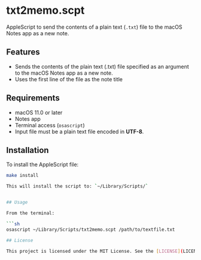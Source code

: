 # txt2memo.scpt

AppleScript to send the contents of a plain text (`.txt`) file to the macOS Notes app as a new note.

## Features

- Sends the contents of the plain text (.txt) file specified as an argument to the macOS Notes app as a new note.
- Uses the first line of the file as the note title

## Requirements

- macOS 11.0 or later
- Notes app
- Terminal access (`osascript`)
- Input file must be a plain text file encoded in **UTF-8**.

## Installation

To install the AppleScript file:

```sh
make install

This will install the script to: `~/Library/Scripts/`


## Usage

From the terminal:

```sh
osascript ~/Library/Scripts/txt2memo.scpt /path/to/textfile.txt

## License

This project is licensed under the MIT License. See the [LICENSE](LICENSE.txt) file for details.
